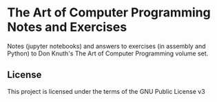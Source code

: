 # The Art of Computer Programming Notes and Exercises
Notes (jupyter notebooks) and answers to exercises (in assembly and Python) to Don Knuth's The Art of Computer Programming volume set.

## License
This project is licensed under the terms of the GNU Public License v3
